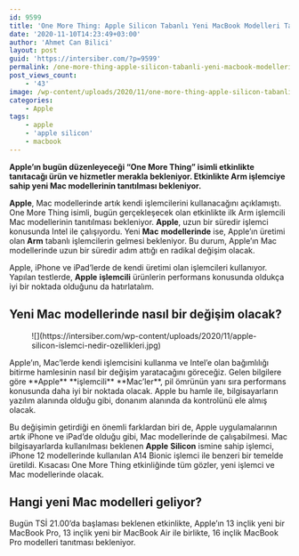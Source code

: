 ```yaml
---
id: 9599
title: 'One More Thing: Apple Silicon Tabanlı Yeni MacBook Modelleri Tanıtılacak'
date: '2020-11-10T14:23:49+03:00'
author: 'Ahmet Can Bilici'
layout: post
guid: 'https://intersiber.com/?p=9599'
permalink: /one-more-thing-apple-silicon-tabanli-yeni-macbook-modelleri-tanitilacak/
post_views_count:
    - '43'
image: /wp-content/uploads/2020/11/one-more-thing-apple-silicon-tabanli-yeni-macbook-modelleri-tanitilacak.jpg
categories:
    - Apple
tags:
    - apple
    - 'apple silicon'
    - macbook
---
```


**Apple’ın bugün düzenleyeceği “One More Thing” isimli etkinlikte tanıtacağı ürün ve hizmetler merakla bekleniyor. Etkinlikte Arm işlemciye sahip yeni Mac modellerinin tanıtılması bekleniyor.**

**Apple**, Mac modellerinde artık kendi işlemcilerini kullanacağını açıklamıştı. One More Thing isimli, bugün gerçekleşecek olan etkinlikte ilk Arm işlemcili Mac modellerinin tanıtılması bekleniyor. **Apple**, uzun bir süredir işlemci konusunda Intel ile çalışıyordu. Yeni **Mac** **modellerinde** ise, Apple’ın üretimi olan **Arm** tabanlı işlemcilerin gelmesi bekleniyor. Bu durum, Apple’ın Mac modellerinde uzun bir süredir adım attığı en radikal değişim olacak.

Apple, iPhone ve iPad’lerde de kendi üretimi olan işlemcileri kullanıyor. Yapılan testlerde, **Apple** **işlemcili** ürünlerin performans konusunda oldukça iyi bir noktada olduğunu da hatırlatalım.

## Yeni Mac modellerinde nasıl bir değişim olacak?

<figure class="wp-block-image size-large">![](https://intersiber.com/wp-content/uploads/2020/11/apple-silicon-islemci-nedir-ozellikleri.jpg)</figure>Apple’ın, Mac’lerde kendi işlemcisini kullanma ve Intel’e olan bağımlılığı bitirme hamlesinin nasıl bir değişim yaratacağını göreceğiz. Gelen bilgilere göre **Apple** **işlemcili** **Mac’ler**, pil ömrünün yanı sıra performans konusunda daha iyi bir noktada olacak. Apple bu hamle ile, bilgisayarların yazılım alanında olduğu gibi, donanım alanında da kontrolünü ele almış olacak.

Bu değişimin getirdiği en önemli farklardan biri de, Apple uygulamalarının artık iPhone ve iPad’de olduğu gibi, Mac modellerinde de çalışabilmesi. Mac bilgisayarlarda kullanılması beklenen **Apple** **Silicon** ismine sahip işlemci, iPhone 12 modellerinde kullanılan A14 Bionic işlemci ile benzeri bir temelde üretildi. Kısacası One More Thing etkinliğinde tüm gözler, yeni işlemci ve Mac modellerinde olacak.

## Hangi yeni Mac modelleri geliyor?

Bugün TSİ 21.00’da başlaması beklenen etkinlikte, Apple’ın 13 inçlik yeni bir MacBook Pro, 13 inçlik yeni bir MacBook Air ile birlikte, 16 inçlik MacBook Pro modelleri tanıtması bekleniyor.